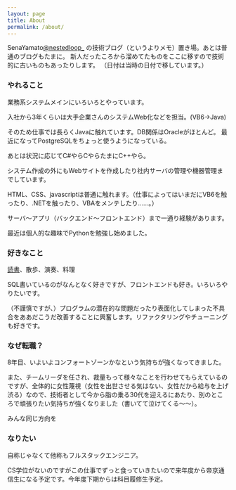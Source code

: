 ```yaml
---
layout: page
title: About
permalink: /about/
---
```


SenaYamato[@nestedloop_](https://twitter.com/nestedloop_) の技術ブログ（というよりメモ）置き場。あとは普通のブログもたまに。
新人だったころから溜めてたものをここに移すので技術的に古いものもあったりします。
（日付は当時の日付で移しています。）


### やれること
業務系システムメインにいろいろとやっています。

入社から3年くらいは大手企業さんのシステムWeb化などを担当。(VB6→Java)

そのため仕事では長らくJavaに触れています。DB関係はOracleがほとんど。
最近になってPostgreSQLをちょっと使うようになっている。

あとは状況に応じてC#やらCやらたまにC++やら。

システム作成の外にもWebサイトを作成したり社内サーバの管理や機器管理までしています。

HTML、CSS、javascriptは普通に触れます。（仕事によってはいまだにVB6を触ったり、.NETを触ったり、VBAをメンテしたり……。）

サーバ～アプリ（バックエンド～フロントエンド）まで一通り経験があります。

最近は個人的な趣味でPythonを勉強し始めました。

### 好きなこと
[読書](https://nested-loops.github.io/blog/2022/08/01/1.html)、散歩、演奏、料理

SQL書いているのがなんとなく好きですが、フロントエンドも好き。いろいろやりたいです。

（不謹慎ですが、）プログラムの潜在的な問題だったり表面化してしまった不具合をああだこうだ改善することに興奮します。リファクタリングやチューニングも好きです。

### なぜ転職？

8年目、いよいよコンフォートゾーンかなという気持ちが強くなってきました。

また、チームリーダを任され、裁量もって様々なことを行わせてもらえているのですが、全体的に女性蔑視（女性を出世させる気はない、女性だから給与を上げ渋る）なので、技術者として今から脂の乗る30代を迎えるにあたり、別のところで頑張りたい気持ちが強くなりました（書いてて泣けてくる～～）。

みんな同じ方向を

### なりたい

自称じゃなくて他称もフルスタックエンジニア。

CS学位がないのですがこの仕事でずっと食っていきたいので来年度から帝京通信生になる予定です。今年度下期からは科目履修生予定。
